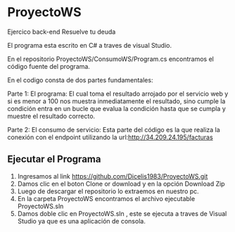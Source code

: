 # ProyectoWS
Ejercico back-end Resuelve tu deuda

El  programa esta escrito en C# a traves de visual Studio.

En el repositorio ProyectoWS/ConsumoWS/Program.cs  encontramos el código fuente  del programa.

En el codigo consta de dos partes fundamentales:

Parte 1: El programa: El cual toma el resultado arrojado por el servicio web y si es menor a 100 nos muestra inmediatamente el resultado, sino cumple la condición entra en un bucle que evalua la condición hasta que se cumpla y muestre el resultado correcto.

Parte 2: El consumo de servicio: Esta parte del código es la que realiza la conexión  con el endpoint utilizando la url:http://34.209.24.195/facturas

## Ejecutar el Programa

1. Ingresamos al link https://github.com/Dicelis1983/ProyectoWS.git
2. Damos clic en el boton  Clone or download  y en la opción Download Zip
3. Luego de descargar el repositorio lo extraemos en nuestro pc.
4. En la carpeta  ProyectoWS  encontramos el archivo ejecutable ProyectoWS.sln
5. Damos doble clic en ProyectoWS.sln , este se ejecuta a traves de Visual Studio ya que es una aplicación de consola.




